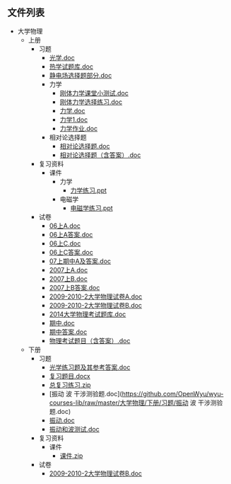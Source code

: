 
## 文件列表

- 大学物理
    - 上册
        - 习题
            - [光学.doc](https://github.com/OpenWyu/wyu-courses-lib/raw/master/大学物理/上册/习题/光学.doc)
            - [热学试题库.doc](https://github.com/OpenWyu/wyu-courses-lib/raw/master/大学物理/上册/习题/热学试题库.doc)
            - [静电场选择题部分.doc](https://github.com/OpenWyu/wyu-courses-lib/raw/master/大学物理/上册/习题/静电场选择题部分.doc)
            - 力学
                - [刚体力学课堂小测试.doc](https://github.com/OpenWyu/wyu-courses-lib/raw/master/大学物理/上册/习题/力学/刚体力学课堂小测试.doc)
                - [刚体力学选择练习.doc](https://github.com/OpenWyu/wyu-courses-lib/raw/master/大学物理/上册/习题/力学/刚体力学选择练习.doc)
                - [力学.doc](https://github.com/OpenWyu/wyu-courses-lib/raw/master/大学物理/上册/习题/力学/力学.doc)
                - [力学1.doc](https://github.com/OpenWyu/wyu-courses-lib/raw/master/大学物理/上册/习题/力学/力学1.doc)
                - [力学作业.doc](https://github.com/OpenWyu/wyu-courses-lib/raw/master/大学物理/上册/习题/力学/力学作业.doc)
            - 相对论选择题
                - [相对论选择题.doc](https://github.com/OpenWyu/wyu-courses-lib/raw/master/大学物理/上册/习题/相对论选择题/相对论选择题.doc)
                - [相对论选择题（含答案）.doc](https://github.com/OpenWyu/wyu-courses-lib/raw/master/大学物理/上册/习题/相对论选择题/相对论选择题（含答案）.doc)
        - 复习资料
            - 课件
                - 力学
                    - [力学练习.ppt](https://github.com/OpenWyu/wyu-courses-lib/raw/master/大学物理/上册/复习资料/课件/力学/力学练习.ppt)
                - 电磁学
                    - [电磁学练习.ppt](https://github.com/OpenWyu/wyu-courses-lib/raw/master/大学物理/上册/复习资料/课件/电磁学/电磁学练习.ppt)
        - 试卷
            - [06上A.doc](https://github.com/OpenWyu/wyu-courses-lib/raw/master/大学物理/上册/试卷/06上A.doc)
            - [06上A答案.doc](https://github.com/OpenWyu/wyu-courses-lib/raw/master/大学物理/上册/试卷/06上A答案.doc)
            - [06上C.doc](https://github.com/OpenWyu/wyu-courses-lib/raw/master/大学物理/上册/试卷/06上C.doc)
            - [06上C答案.doc](https://github.com/OpenWyu/wyu-courses-lib/raw/master/大学物理/上册/试卷/06上C答案.doc)
            - [07上期中A及答案.doc](https://github.com/OpenWyu/wyu-courses-lib/raw/master/大学物理/上册/试卷/07上期中A及答案.doc)
            - [2007上A.doc](https://github.com/OpenWyu/wyu-courses-lib/raw/master/大学物理/上册/试卷/2007上A.doc)
            - [2007上B.doc](https://github.com/OpenWyu/wyu-courses-lib/raw/master/大学物理/上册/试卷/2007上B.doc)
            - [2007上B答案.doc](https://github.com/OpenWyu/wyu-courses-lib/raw/master/大学物理/上册/试卷/2007上B答案.doc)
            - [2009-2010-2大学物理试卷A.doc](https://github.com/OpenWyu/wyu-courses-lib/raw/master/大学物理/上册/试卷/2009-2010-2大学物理试卷A.doc)
            - [2009-2010-2大学物理试卷B.doc](https://github.com/OpenWyu/wyu-courses-lib/raw/master/大学物理/上册/试卷/2009-2010-2大学物理试卷B.doc)
            - [2014大学物理考试题库.doc](https://github.com/OpenWyu/wyu-courses-lib/raw/master/大学物理/上册/试卷/2014大学物理考试题库.doc)
            - [期中.doc](https://github.com/OpenWyu/wyu-courses-lib/raw/master/大学物理/上册/试卷/期中.doc)
            - [期中答案.doc](https://github.com/OpenWyu/wyu-courses-lib/raw/master/大学物理/上册/试卷/期中答案.doc)
            - [物理考试题目（含答案）.doc](https://github.com/OpenWyu/wyu-courses-lib/raw/master/大学物理/上册/试卷/物理考试题目（含答案）.doc)
    - 下册
        - 习题
            - [光学练习题及其参考答案.doc](https://github.com/OpenWyu/wyu-courses-lib/raw/master/大学物理/下册/习题/光学练习题及其参考答案.doc)
            - [复习题目.docx](https://github.com/OpenWyu/wyu-courses-lib/raw/master/大学物理/下册/习题/复习题目.docx)
            - [总复习练习.zip](https://github.com/OpenWyu/wyu-courses-lib/raw/master/大学物理/下册/习题/总复习练习.zip)
            - [振动 波 干涉测验题.doc](https://github.com/OpenWyu/wyu-courses-lib/raw/master/大学物理/下册/习题/振动 波 干涉测验题.doc)
            - [振动.doc](https://github.com/OpenWyu/wyu-courses-lib/raw/master/大学物理/下册/习题/振动.doc)
            - [振动和波测试.doc](https://github.com/OpenWyu/wyu-courses-lib/raw/master/大学物理/下册/习题/振动和波测试.doc)
        - 复习资料
            - 课件
                - [课件.zip](https://github.com/OpenWyu/wyu-courses-lib/raw/master/大学物理/下册/复习资料/课件/课件.zip)
        - 试卷
            - [2009-2010-2大学物理试卷B.doc](https://github.com/OpenWyu/wyu-courses-lib/raw/master/大学物理/下册/试卷/2009-2010-2大学物理试卷B.doc)
